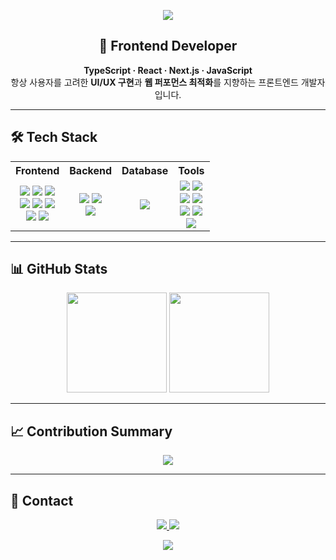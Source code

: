 <p align="center">
  <img src="https://capsule-render.vercel.app/api?type=waving&color=0:00c6ff,100:0072ff&height=200&section=header&text=SeJun's%20GitHub&fontSize=45&fontColor=ffffff&animation=fadeIn" />
</p>

<div align="center">

## 🎨 Frontend Developer
**TypeScript · React · Next.js · JavaScript**  
 항상 사용자를 고려한 **UI/UX 구현**과 **웹 퍼포먼스 최적화**를 지향하는 프론트엔드 개발자입니다.

</div>

---

## 🛠️ Tech Stack
<p align="center">
  <table>
    <tr>
      <th align="center">Frontend</th>
      <th align="center">Backend</th>
      <th align="center">Database</th>
      <th align="center">Tools</th>
    </tr>
    <tr align="center">
      <td>
        <img src="https://img.shields.io/badge/TypeScript-3178C6?style=for-the-badge&logo=typescript&logoColor=white"/>
        <img src="https://img.shields.io/badge/React-61DAFB?style=for-the-badge&logo=react&logoColor=black"/>
        <img src="https://img.shields.io/badge/Next.js-000000?style=for-the-badge&logo=nextdotjs&logoColor=white"/><br/>
        <img src="https://img.shields.io/badge/JavaScript-F7DF1E?style=for-the-badge&logo=javascript&logoColor=black"/>
        <img src="https://img.shields.io/badge/HTML5-E34F26?style=for-the-badge&logo=html5&logoColor=white"/>
        <img src="https://img.shields.io/badge/CSS3-1572B6?style=for-the-badge&logo=css3&logoColor=white"/><br/>
        <img src="https://img.shields.io/badge/Sass-CC6699?style=for-the-badge&logo=sass&logoColor=white"/>
        <img src="https://img.shields.io/badge/Tailwind_CSS-06B6D4?style=for-the-badge&logo=tailwindcss&logoColor=white"/>
      </td>
      <td>
        <img src="https://img.shields.io/badge/Node.js-339933?style=for-the-badge&logo=node.js&logoColor=white"/>
        <img src="https://img.shields.io/badge/Express-000000?style=for-the-badge&logo=express&logoColor=white"/><br/>
        <img src="https://img.shields.io/badge/Prisma-2D3748?style=for-the-badge&logo=prisma&logoColor=white"/>
      </td>
      <td>
        <img src="https://img.shields.io/badge/PostgreSQL-4169E1?style=for-the-badge&logo=postgresql&logoColor=white"/>
      </td>
      <td>
        <img src="https://img.shields.io/badge/Git-F05032?style=for-the-badge&logo=git&logoColor=white"/>
        <img src="https://img.shields.io/badge/GitHub-181717?style=for-the-badge&logo=github&logoColor=white"/><br/>
        <img src="https://img.shields.io/badge/Docker-2496ED?style=for-the-badge&logo=docker&logoColor=white"/>
        <img src="https://img.shields.io/badge/Vercel-000000?style=for-the-badge&logo=vercel&logoColor=white"/><br/>
        <img src="https://img.shields.io/badge/Notion-000000?style=for-the-badge&logo=notion&logoColor=white"/>
        <img src="https://img.shields.io/badge/Discord-5865F2?style=for-the-badge&logo=discord&logoColor=white"/><br/>
        <img src="https://img.shields.io/badge/VS_Code-007ACC?style=for-the-badge&logo=visualstudiocode&logoColor=white"/>
      </td>
    </tr>
  </table>
</p>

---

## 📊 GitHub Stats
<div align="center">
  <img src="https://github-readme-stats.vercel.app/api?username=YSJ0228&show_icons=true&theme=tokyonight&hide_border=true&border_radius=12" height="160"/>
  <img src="https://github-readme-stats.vercel.app/api/top-langs/?username=YSJ0228&layout=compact&theme=tokyonight&hide_border=true&border_radius=12" height="160"/>
</div>



---

## 📈 Contribution Summary
<p align="center">
  <img src="http://github-profile-summary-cards.vercel.app/api/cards/profile-details?username=YSJ0228&theme=tokyonight"/>
</p>

---

## 💬 Contact
<p align="center">
  <a href="mailto:your.yunsejun3@gmail.com">
    <img src="https://img.shields.io/badge/Gmail-EA4335?style=for-the-badge&logo=gmail&logoColor=white"/>
  </a>
  <a href="https://uneven-dianella-3f6.notion.site/s-27bce7673e4581a0960de17469811327?source=copy_link">
    <img src="https://img.shields.io/badge/Notion-000000?style=for-the-badge&logo=notion&logoColor=white"/>
  </a>
</p>

<p align="center">
  <img src="https://capsule-render.vercel.app/api?type=waving&color=0:00c6ff,100:0072ff&height=200&section=footer"/>
</p>
